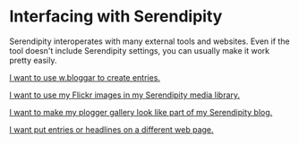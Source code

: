 Interfacing with Serendipity
============================

Serendipity interoperates with many external tools and websites. Even if the tool doesn't include Serendipity settings, you can usually make it work pretty easily.

[I want to use w.bloggar to create entries.](/161.html)

[I want to use my Flickr images in my Serendipity media library.](/162.html)

[I want to make my plogger gallery look like part of my Serendipity blog.](http://www.s9y.org/forums/viewtopic.php?t=6110)

[I want put entries or headlines on a different web page.](/204.html)
